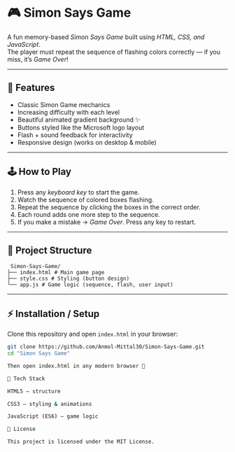 # 🎮 Simon Says Game

A fun memory-based *Simon Says Game* built using *HTML, CSS, and JavaScript*.  
The player must repeat the sequence of flashing colors correctly — if you miss, it’s *Game Over*!

---

## 🚀 Features
- Classic Simon Game mechanics 
- Increasing difficulty with each level
- Beautiful animated gradient background ✨
- Buttons styled like the Microsoft logo layout
- Flash + sound feedback for interactivity
- Responsive design (works on desktop & mobile)

---

## 🕹 How to Play
1. Press any *keyboard key* to start the game.
2. Watch the sequence of colored boxes flashing.
3. Repeat the sequence by clicking the boxes in the correct order.
4. Each round adds one more step to the sequence.
5. If you make a mistake → *Game Over*. Press any key to restart.

---

## 📂 Project Structure
```
 Simon-Says-Game/
├── index.html # Main game page
├── style.css # Styling (button design)
└── app.js # Game logic (sequence, flash, user input)
```


---

## ⚡ Installation / Setup
Clone this repository and open `index.html` in your browser:

```bash
git clone https://github.com/Anmol-Mittal30/Simon-Says-Game.git
cd "Simon Says Game"

Then open index.html in any modern browser 🎉

🎨 Tech Stack

HTML5 – structure

CSS3 – styling & animations

JavaScript (ES6) – game logic

📜 License

This project is licensed under the MIT License.

